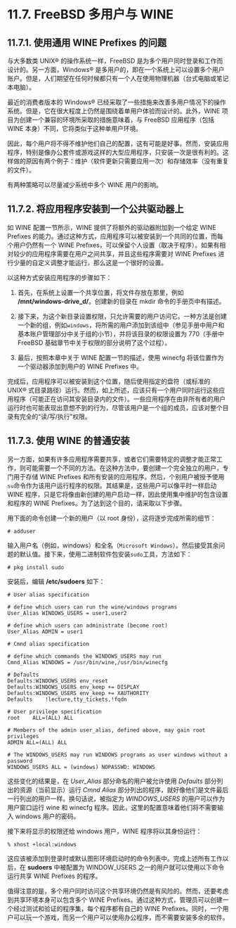 # 11.7. FreeBSD 多用户与 WINE

## 11.7.1. 使用通用 WINE Prefixes 的问题

与大多数类 UNIX® 的操作系统一样，FreeBSD 是为多个用户同时登录和工作而设计的。另一方面，Windows® 是多用户的，即在一个系统上可以设置多个用户账户。但是，人们期望在任何时候都只有一个人在使用物理机器（台式电脑或笔记本电脑）。

最近的消费者版本的 Windows® 已经采取了一些措施来改善多用户情况下的操作系统。但是，它在很大程度上仍然是围绕着单用户体验而设计的。此外，WINE 项目为创建一个兼容的环境所采取的措施意味着，与 FreeBSD 应用程序（包括 WINE 本身）不同，它将类似于这种单用户环境。

因此，每个用户将不得不维护他们自己的配置，这有可能是好事。然而，安装应用程序，特别是像办公套件或游戏这样的大型应用程序，只安装一次是很有利的。这样做的原因有两个例子：维护（软件更新只需要应用一次）和存储效率（没有重复的文件）。

有两种策略可以尽量减少系统中多个 WINE 用户的影响。

## 11.7.2. 将应用程序安装到一个公共驱动器上

如 WINE 配置一节所示，WINE 提供了将额外的驱动器附加到一个给定 WINE Prefixes 的能力。通过这种方式，应用程序可以被安装到一个共同的位置，而每个用户仍然有一个 WINE Prefixes，可以保留个人设置（取决于程序）。如果有相对较少的应用程序需要在用户之间共享，并且这些程序需要对 WINE Prefixes 进行少量的自定义调整才能运行，那么这是一个很好的设置。

以这种方式安装应用程序的步骤如下：

1. 首先，在系统上设置一个共享位置，将文件存放在那里，例如 **/mnt/windows-drive_d/**。创建新的目录在 mkdir 命令的手册页中有描述。

2. 接下来，为这个新目录设置权限，只允许需要的用户访问它。一种方法是创建一个新的组，例如`windows`，将所需的用户添加到该组中（参见手册中用户和基本账户管理部分中关于组的小节），并将该目录的权限设置为 770（手册中 FreeBSD 基础章节中关于权限的部分说明了这个过程）。

3. 最后，按照本章中关于 WINE 配置一节的描述，使用 winecfg 将该位置作为一个驱动器添加到用户的 WINE Prefixes 中。

完成后，应用程序可以被安装到这个位置，随后使用指定的盘符（或标准的 UNIX® 式目录路径）运行。然而，如上所述，应该只有一个用户同时运行这些应用程序（可能正在访问其安装目录内的文件）。一些应用程序在由非所有者的用户运行时也可能表现出意想不到的行为，尽管该用户是一个组的成员，应该对整个目录有完全的“读/写/执行”权限。

## 11.7.3. 使用 WINE 的普通安装

另一方面，如果有许多应用程序需要共享，或者它们需要特定的调整才能正常工作，则可能需要一个不同的方法。在这种方法中，要创建一个完全独立的用户，专门用于存储 WINE Prefixes 和所有安装的应用程序。然后，个别用户被授予使用`su`命令作为该用户运行程序的权限。其结果是，这些用户可以像平时一样启动 WINE 程序，只是它将像由新创建的用户启动一样，因此使用集中维护的包含设置和程序的 WINE Prefixes。为了达到这个目的，请采取以下步骤。

用下面的命令创建一个新的用户（以 root 身份），这将逐步完成所需的细节：

```
# adduser
```

输入用户名（例如，windows）和全名（`Microsoft Windows`）。然后接受其余问题的默认值。接下来，使用二进制软件包安装`sudo`工具，方法如下：

```
# pkg install sudo
```

安装后，编辑 **/etc/sudoers** 如下：

```
# User alias specification

# define which users can run the wine/windows programs
User_Alias WINDOWS_USERS = user1,user2

# define which users can administrate (become root)
User_Alias ADMIN = user1

# Cmnd alias specification

# define which commands the WINDOWS_USERS may run
Cmnd_Alias WINDOWS = /usr/bin/wine,/usr/bin/winecfg

# Defaults
Defaults:WINDOWS_USERS env_reset
Defaults:WINDOWS_USERS env_keep += DISPLAY
Defaults:WINDOWS_USERS env_keep += XAUTHORITY
Defaults    !lecture,tty_tickets,!fqdn

# User privilege specification
root    ALL=(ALL) ALL

# Members of the admin user_alias, defined above, may gain root privileges
ADMIN ALL=(ALL) ALL

# The WINDOWS_USERS may run WINDOWS programs as user windows without a password
WINDOWS_USERS ALL = (windows) NOPASSWD: WINDOWS
```

这些变化的结果是，在 *User_Alias* 部分命名的用户被允许使用 *Defaults* 部分列出的资源（当前显示）运行 *Cmnd Alias* 部分列出的程序，就好像他们是文件最后一行列出的用户一样。换句话说，被指定为 *WINDOWS_USERS* 的用户可以作为用户窗口运行 wine 和 winecfg 程序。因此，这里的配置意味着他们将不需要输入 windows 用户的密码。

接下来将显示的权限还给 windows 用户，WINE 程序将以其身份运行：

```
% xhost +local:windows
```

这应该被添加到登录时或默认图形环境启动时的命令列表中。完成上述所有工作以后，在 **sudoers** 中被配置为 WINDOW_USERS 之一的用户就可以使用以下命令运行共享 WINE Prefixes 的程序。

值得注意的是，多个用户同时访问这个共享环境仍然是有风险的。然而，还要考虑到共享环境本身可以包含多个 WINE Prefixes。通过这种方式，管理员可以创建一个经过测试和验证的程序集，每个程序都有自己的 WINE Prefixes。同时，一个用户可以玩一个游戏，而另一个用户可以使用办公程序，而不需要安装多余的软件。
